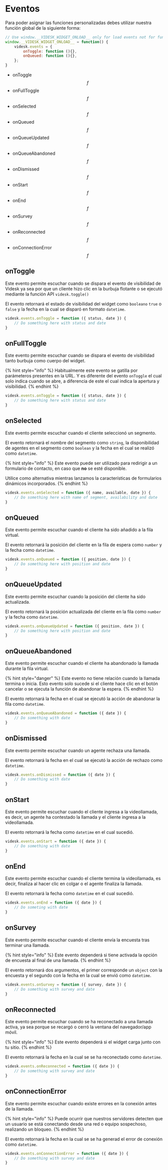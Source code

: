 # Eventos

Para poder asignar las funciones personalizadas debes utilizar nuestra función global de la siguiente forma:

```javascript
// Use window.__VIDESK_WIDGET_ONLOAD__ only for load events not for functions
window.__VIDESK_WIDGET_ONLOAD__ = function() {
    videsk.events = {
        onToggle: function (){},
        onQueued: function (){},
    };
}
```

* onToggle $$f$$&#x20;
* onFullToggle $$f$$&#x20;
* onSelected $$f$$
* onQueued $$f$$
* onQueueUpdated $$f$$
* onQueueAbandoned $$f$$
* onDismissed $$f$$
* onStart $$f$$&#x20;
* onEnd $$f$$&#x20;
* onSurvey $$f$$&#x20;
* onReconnected $$f$$
* onConnectionError $$f$$&#x20;

## onToggle

Este evento permite escuchar cuando se dispara el evento de visibilidad de Videsk ya sea por que un cliente hizo clic en la burbuja flotante o se ejecutó mediante la función API `videsk.toggle()`

El evento retornará el estado de visibilidad del widget como `booleano` `true` o `false` y la fecha en la cual se disparó en formato `datetime`.

```javascript
videsk.events.onToggle = function ({ status, date }) {
    // Do something here with status and date
}
```

## onFullToggle

Este evento permite escuchar cuando se dispara el evento de visibilidad tanto burbuja como cuerpo del widget.

{% hint style="info" %}
Habitualmente este evento se gatilla por parámeteros presentes en la URL. Y es diferente del evento `onToggle` el cual solo indica cuando se abre, a diferencia de este el cual indica la apertura y visibilidad.
{% endhint %}

```javascript
videsk.events.onToggle = function ({ status, date }) {
    // Do something here with status and date
}
```

## onSelected

Este evento permite escuchar cuando el cliente seleccionó un segmento.

El evento retornará el nombre del segmento como `string`, la disponibilidad de agentes en el segmento como `boolean` y la fecha en el cual se realizó como `datetime`.

{% hint style="info" %}
Este evento puede ser utilizado para redirigir a un formulario de contacto, en caso que **no** se esté disponible.

Utilice como alternativa mientras lanzamos la características de formularios dinámicos incorporados.
{% endhint %}

```javascript
videsk.events.onSelected = function ({ name, available, date }) {
    // Do something here with name of segment, availability and date
}
```

## onQueued

Este evento permite escuchar cuando el cliente ha sido añadido a la fila virtual.

El evento retornará la posición del cliente en la fila de espera como `number` y la fecha como `datetime`.

```javascript
videsk.events.onQueued = function ({ position, date }) {
    // Do something here with position and date
}
```

## onQueueUpdated

Este evento permite escuchar cuando la posición del cliente ha sido actualizada.

El evento retornará la posición actualizada del cliente en la fila como `number` y la fecha como `datetime`.

```javascript
videsk.events.onQueueUpdated = function ({ position, date }) {
    // Do something here with position and date
}
```

## onQueueAbandoned

Este evento permite escuchar cuando el cliente ha abandonado la llamada durante la fila virtual.

{% hint style="danger" %}
Este evento no tiene relación cuando la llamada termina o inicia. Esto evento solo sucede si el cliente hace clic en el botón cancelar o se ejecuta la función de abandonar la espera.
{% endhint %}

El evento retornará la fecha en el cual se ejecutó la acción de abandonar la fila como `datetime`.

```javascript
videsk.events.onQueueAbandoned = function ({ date }) {
    // Do something with date
}
```

## onDismissed

Este evento permite escuchar cuando un agente rechaza una llamada.

El evento retornará la fecha en el cual se ejecutó la acción de rechazo como `datetime`.

```javascript
videsk.events.onDismissed = function ({ date }) {
    // Do something with date
}
```

## onStart

Este evento permite escuchar cuando el cliente ingresa a la videollamada, es decir, un agente ha contestado la llamada y el cliente ingresa a la videollamada.

El evento retornará la fecha como `datetime` en el cual sucedió.

```javascript
videsk.events.onStart = function ({ date }) {
    // Do something with date
}
```

## onEnd

Este evento permite escuchar cuando el cliente termina la videollamada, es decir, finaliza al hacer clic en colgar o el agente finaliza la llamada.

El evento retornará la fecha como `datetime` en el cual sucedió.

```javascript
videsk.events.onEnd = function ({ date }) {
    // Do someting with date
}
```

## onSurvey

Este evento permite escuchar cuando el cliente envía la encuesta tras terminar una llamada.

{% hint style="info" %}
Este evento dependerá si tiene activada la opción de encuesta al final de una llamada.
{% endhint %}

El evento retornará dos argumentos, el primer corresponde un `object` con la encuesta y el segundo con la fecha en la cual se envió como `datetime`.

```javascript
videsk.events.onSurvey = function ({ survey, date }) {
    // Do something with survey and date
}
```



## onReconnected

Este evento permite escuchar cuando se ha reconectado a una llamada activa, ya sea porque se recargó o cerró la ventana del navegador/app móvil.

{% hint style="info" %}
Este evento dependerá si el widget carga junto con tu sitio.
{% endhint %}

El evento retornará la fecha en la cual se se ha reconectado como `datetime`.

```javascript
videsk.events.onReconnected = function ({ date }) {
    // Do something with survey and date
}
```



## onConnectionError

Este evento permite escuchar cuando existe errores en la conexión antes de la llamada.

{% hint style="info" %}
Puede ocurrir que nuestros servidores detecten que un usuario se está conectando desde una red o equipo sospechoso, realizando un bloqueo.
{% endhint %}

El evento retornará la fecha en la cual se se ha generad el error de conexión como `datetime`.

```javascript
videsk.events.onConnectionError = function ({ date }) {
    // Do something with survey and date
}
```
